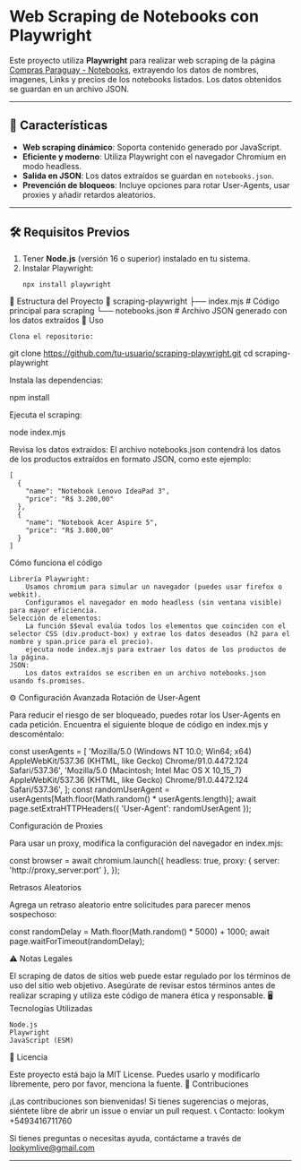 # Web Scraping de Notebooks con Playwright

Este proyecto utiliza **Playwright** para realizar web scraping de la página [Compras Paraguay - Notebooks](https://www.comprasparaguai.com.br/notebook/), extrayendo los datos de nombres, imagenes, Links y precios de los notebooks listados. Los datos obtenidos se guardan en un archivo JSON.

---

## 🚀 Características

- **Web scraping dinámico**: Soporta contenido generado por JavaScript.
- **Eficiente y moderno**: Utiliza Playwright con el navegador Chromium en modo headless.
- **Salida en JSON**: Los datos extraídos se guardan en `notebooks.json`.
- **Prevención de bloqueos**: Incluye opciones para rotar User-Agents, usar proxies y añadir retardos aleatorios.

---

## 🛠️ Requisitos Previos

1. Tener **Node.js** (versión 16 o superior) instalado en tu sistema.
2. Instalar Playwright:
   ```bash
   npx install playwright

📂 Estructura del Proyecto
📁 scraping-playwright
├── index.mjs          # Código principal para scraping
└── notebooks.json     # Archivo JSON generado con los datos extraídos
📜 Uso

    Clona el repositorio:

git clone https://github.com/tu-usuario/scraping-playwright.git
cd scraping-playwright

Instala las dependencias:

npm install

Ejecuta el scraping:

node index.mjs

Revisa los datos extraídos: El archivo notebooks.json contendrá los datos de los productos extraídos en formato JSON, como este ejemplo:

    [
      {
        "name": "Notebook Lenovo IdeaPad 3",
        "price": "R$ 3.200,00"
      },
      {
        "name": "Notebook Acer Aspire 5",
        "price": "R$ 3.800,00"
      }
    ]
Cómo funciona el código

    Librería Playwright:
        Usamos chromium para simular un navegador (puedes usar firefox o webkit).
        Configuramos el navegador en modo headless (sin ventana visible) para mayor eficiencia.
    Selección de elementos:
        La función $$eval evalúa todos los elementos que coinciden con el selector CSS (div.product-box) y extrae los datos deseados (h2 para el nombre y span.price para el precio).
        ejecuta node index.mjs para extraer los datos de los productos de la página.
    JSON:
        Los datos extraídos se escriben en un archivo notebooks.json usando fs.promises.
        
        
⚙️ Configuración Avanzada
Rotación de User-Agent

Para reducir el riesgo de ser bloqueado, puedes rotar los User-Agents en cada petición. Encuentra el siguiente bloque de código en index.mjs y descoméntalo:

const userAgents = [
  'Mozilla/5.0 (Windows NT 10.0; Win64; x64) AppleWebKit/537.36 (KHTML, like Gecko) Chrome/91.0.4472.124 Safari/537.36',
  'Mozilla/5.0 (Macintosh; Intel Mac OS X 10_15_7) AppleWebKit/537.36 (KHTML, like Gecko) Chrome/91.0.4472.124 Safari/537.36',
];
const randomUserAgent = userAgents[Math.floor(Math.random() * userAgents.length)];
await page.setExtraHTTPHeaders({ 'User-Agent': randomUserAgent });

Configuración de Proxies

Para usar un proxy, modifica la configuración del navegador en index.mjs:

const browser = await chromium.launch({
  headless: true,
  proxy: { server: 'http://proxy_server:port' },
});

Retrasos Aleatorios

Agrega un retraso aleatorio entre solicitudes para parecer menos sospechoso:

const randomDelay = Math.floor(Math.random() * 5000) + 1000;
await page.waitForTimeout(randomDelay);

⚠️ Notas Legales

El scraping de datos de sitios web puede estar regulado por los términos de uso del sitio web objetivo. Asegúrate de revisar estos términos antes de realizar scraping y utiliza este código de manera ética y responsable.
🖥️ Tecnologías Utilizadas

    Node.js
    Playwright
    JavaScript (ESM)

📄 Licencia

Este proyecto está bajo la MIT License. Puedes usarlo y modificarlo libremente, pero por favor, menciona la fuente.
🌟 Contribuciones

¡Las contribuciones son bienvenidas! Si tienes sugerencias o mejoras, siéntete libre de abrir un issue o enviar un pull request.
📞 Contacto: lookym +5493416711760

Si tienes preguntas o necesitas ayuda, contáctame a través de lookymlive@gmail.com


---


